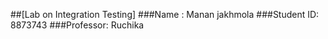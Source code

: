 ##[Lab on Integration Testing]
###Name : Manan jakhmola
###Student ID: 8873743
###Professor: Ruchika
